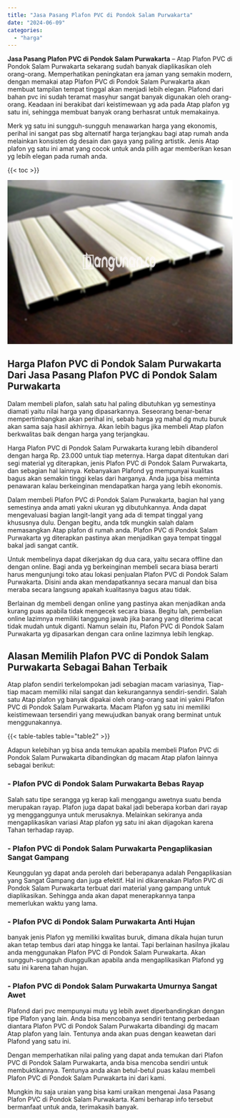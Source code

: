```yaml
---
title: "Jasa Pasang Plafon PVC di Pondok Salam Purwakarta"
date: "2024-06-09"
categories: 
  - "harga"
---
```


**Jasa Pasang Plafon PVC di Pondok Salam Purwakarta** – Atap Plafon PVC di Pondok Salam Purwakarta sekarang sudah banyak diaplikasikan oleh orang-orang. Memperhatikan peningkatan era jaman yang semakin modern, dengan memakai atap Plafon PVC di Pondok Salam Purwakarta akan membuat tampilan tempat tinggal akan menjadi lebih elegan. Plafond dari bahan pvc ini sudah teramat masyhur sangat banyak digunakan oleh orang-orang. Keadaan ini berakibat dari keistimewaan yg ada pada Atap plafon yg satu ini, sehingga membuat banyak orang berhasrat untuk memakainya.

Merk yg satu ini sungguh-sungguh menawarkan harga yang ekonomis, perihal ini sangat pas sbg alternatif harga terjangkau bagi atap rumah anda melainkan konsisten dg desain dan gaya yang paling artistik. Jenis Atap plafon yg satu ini amat yang cocok untuk anda pilih agar memberikan kesan yg lebih elegan pada rumah anda.

{{< toc >}}

![Jasa Pasang Plafon PVC di Pondok Salam Purwakarta](/images/flafond-pvc-murah22.png)

## Harga Plafon PVC di Pondok Salam Purwakarta Dari Jasa Pasang Plafon PVC di Pondok Salam Purwakarta

Dalam membeli plafon, salah satu hal paling dibutuhkan yg semestinya diamati yaitu nilai harga yang dipasarkannya. Seseorang benar-benar mempertimbangkan akan perihal ini, sebab harga yg mahal dg mutu buruk akan sama saja hasil akhirnya. Akan lebih bagus jika membeli Atap plafon berkwalitas baik dengan harga yang terjangkau.

Harga Plafon PVC di Pondok Salam Purwakarta kurang lebih dibanderol dengan harga Rp. 23.000 untuk tiap meternya. Harga dapat ditentukan dari segi material yg diterapkan, jenis Plafon PVC di Pondok Salam Purwakarta, dan sebagian hal lainnya. Kebanyakan Plafond yg mempunyai kualitas bagus akan semakin tinggi kelas dari harganya. Anda juga bisa meminta penawaran kalau berkeinginan mendapatkan harga yang lebih ekonomis.

Dalam membeli Plafon PVC di Pondok Salam Purwakarta, bagian hal yang semestinya anda amati yakni ukuran yg dibutuhkannya. Anda dapat mengevaluasi bagian langit-langit yang ada di tempat tinggal yang khususnya dulu. Dengan begitu, anda tdk mungkin salah dalam memasangkan Atap plafon di rumah anda. Plafon PVC di Pondok Salam Purwakarta yg diterapkan pastinya akan menjadikan gaya tempat tinggal bakal jadi sangat cantik.

Untuk membelinya dapat dikerjakan dg dua cara, yaitu secara offline dan dengan online. Bagi anda yg berkeinginan membeli secara biasa berarti harus mengunjungi toko atau lokasi penjualan Plafon PVC di Pondok Salam Purwakarta. Disini anda akan mendapatkannya secara manual dan bisa meraba secara langsung apakah kualitasnya bagus atau tidak.

Berlainan dg membeli dengan online yang pastinya akan menjadikan anda kurang puas apabila tidak mengecek secara biasa. Begitu lah, pembelian online lazimnya memiliki tanggung jawab jika barang yang diterima cacat tidak mudah untuk diganti. Namun selain itu, Plafon PVC di Pondok Salam Purwakarta yg dipasarkan dengan cara online lazimnya lebih lengkap.

## Alasan Memilih Plafon PVC di Pondok Salam Purwakarta Sebagai Bahan Terbaik

Atap plafon sendiri terkelompokan jadi sebagian macam variasinya, Tiap-tiap macam memiliki nilai sangat dan kekurangannya sendiri-sendiri. Salah satu Atap plafon yg banyak dipakai oleh orang-orang saat ini yakni Plafon PVC di Pondok Salam Purwakarta. Macam Plafon yg satu ini memiliki keistimewaan tersendiri yang mewujudkan banyak orang berminat untuk menggunakannya.

{{< table-tables table="table2" >}}

Adapun kelebihan yg bisa anda temukan apabila membeli Plafon PVC di Pondok Salam Purwakarta dibandingkan dg macam Atap plafon lainnya sebagai berikut:

### \- Plafon PVC di Pondok Salam Purwakarta Bebas Rayap

Salah satu tipe serangga yg kerap kali menggangu awetnya suatu benda merupakan rayap. Plafon juga dapat bakal jadi beberapa korban dari rayap yg mengganggunya untuk merusaknya. Melainkan sekiranya anda mengaplikasikan variasi Atap plafon yg satu ini akan dijagokan karena Tahan terhadap rayap.

### \- Plafon PVC di Pondok Salam Purwakarta Pengaplikasian Sangat Gampang

Keunggulan yg dapat anda peroleh dari beberapanya adalah Pengaplikasian yang Sangat Gampang dan juga efektif. Hal ini dikarenakan Plafon PVC di Pondok Salam Purwakarta terbuat dari material yang gampang untuk diaplikasikan. Sehingga anda akan dapat menerapkannya tanpa memerlukan waktu yang lama.

### \- Plafon PVC di Pondok Salam Purwakarta Anti Hujan

banyak jenis Plafon yg memiliki kwalitas buruk, dimana dikala hujan turun akan tetap tembus dari atap hingga ke lantai. Tapi berlainan hasilnya jikalau anda menggunakan Plafon PVC di Pondok Salam Purwakarta. Akan sungguh-sungguh diunggulkan apabila anda mengaplikasikan Plafond yg satu ini karena tahan hujan.

### \- Plafon PVC di Pondok Salam Purwakarta Umurnya Sangat Awet

Plafond dari pvc mempunyai mutu yg lebih awet diperbandingkan dengan tipe Plafon yang lain. Anda bisa mencobanya sendiri tentang perbedaan diantara Plafon PVC di Pondok Salam Purwakarta dibandingi dg macam Atap plafon yang lain. Tentunya anda akan puas dengan keawetan dari Plafond yang satu ini.

Dengan memperhatikan nilai paling yang dapat anda temukan dari Plafon PVC di Pondok Salam Purwakarta, anda bisa mencoba sendiri untuk membuktikannya. Tentunya anda akan betul-betul puas kalau membeli Plafon PVC di Pondok Salam Purwakarta ini dari kami.

Mungkin itu saja uraian yang bisa kami uraikan mengenai Jasa Pasang Plafon PVC di Pondok Salam Purwakarta. Kami berharap info tersebut bermanfaat untuk anda, terimakasih banyak.
